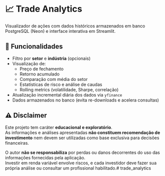 # 📈 Trade Analytics

Visualizador de ações com dados históricos armazenados em banco PostgreSQL (Neon) e interface interativa em Streamlit.

## 🚀 Funcionalidades
- Filtro por **setor** e **indústria** (opcionais)
- Visualização de:
  - Preço de fechamento
  - Retorno acumulado
  - Comparação com média do setor
  - Estatísticas de risco e análise de caudas
  - Rolling metrics (volatilidade, Sharpe, correlação)
- Atualização incremental diária dos dados via `yfinance`
- Dados armazenados no banco (evita re-downloads e acelera consultas)


## ⚠️ Disclaimer
Este projeto tem caráter **educacional e exploratório**.  
As informações e análises apresentadas **não constituem recomendação de investimento** nem devem ser utilizadas como base exclusiva para decisões financeiras.

O autor **não se responsabiliza** por perdas ou danos decorrentes do uso das informações fornecidas pela aplicação.  
Investir em renda variável envolve riscos, e cada investidor deve fazer sua própria análise ou consultar um profissional habilitado.#   t r a d e _ a n a l y t i c s  
 